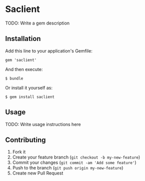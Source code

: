 # Saclient

TODO: Write a gem description

## Installation

Add this line to your application's Gemfile:

    gem 'saclient'

And then execute:

    $ bundle

Or install it yourself as:

    $ gem install saclient

## Usage

TODO: Write usage instructions here

## Contributing

1. Fork it
2. Create your feature branch (`git checkout -b my-new-feature`)
3. Commit your changes (`git commit -am 'Add some feature'`)
4. Push to the branch (`git push origin my-new-feature`)
5. Create new Pull Request
